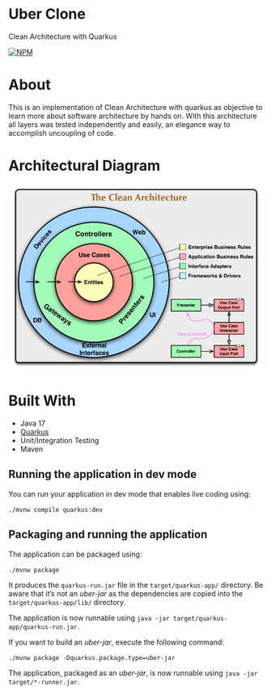 # Uber Clone
Clean Architecture with Quarkus

[![NPM](https://img.shields.io/npm/l/react)](https://github.com/kauanmocelin/uber-clone/blob/main/LICENSE)

# About

This is an implementation of Clean Architecture with quarkus as objective to learn more about software architecture by hands on.
With this architecture all layers was tested independently and easily, an elegance way to accomplish uncoupling of code.

# Architectural Diagram

![Hexagonal Architecture Diagram](clean-architecture.jpg)

# Built With

- Java 17
- [Quarkus](https://quarkus.io/)
- Unit/Integration Testing
- Maven

## Running the application in dev mode

You can run your application in dev mode that enables live coding using:
```shell script
./mvnw compile quarkus:dev
```

## Packaging and running the application

The application can be packaged using:
```shell script
./mvnw package
```
It produces the `quarkus-run.jar` file in the `target/quarkus-app/` directory.
Be aware that it’s not an _uber-jar_ as the dependencies are copied into the `target/quarkus-app/lib/` directory.

The application is now runnable using `java -jar target/quarkus-app/quarkus-run.jar`.

If you want to build an _uber-jar_, execute the following command:
```shell script
./mvnw package -Dquarkus.package.type=uber-jar
```

The application, packaged as an _uber-jar_, is now runnable using `java -jar target/*-runner.jar`.